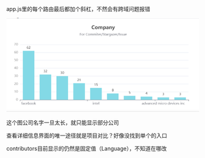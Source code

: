 app.js里的每个路由最后都加个斜杠，不然会有跨域问题报错

![image-20221204011226898](for前端.assets\image-20221204011226898.png)

这个图公司名字一旦太长，就只能显示部分公司

查看详细信息界面的唯一途径就是项目对比？好像没找到单个的入口

contributors目前显示的仍然是固定值（Language），不知道在哪改